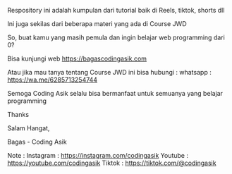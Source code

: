 Respository ini adalah kumpulan dari tutorial baik di Reels, tiktok, shorts dll

Ini juga sekilas dari beberapa materi yang ada di Course JWD

So, buat kamu yang masih pemula dan ingin belajar web programming dari 0?

Bisa kunjungi web https://bagascodingasik.com

Atau jika mau tanya tentang Course JWD ini bisa hubungi :
whatsapp : https://wa.me/6285713254744

Semoga Coding Asik selalu bisa bermanfaat untuk semuanya yang belajar programming

Thanks

Salam Hangat,

Bagas - Coding Asik

Note :
Instagram : https://instagram.com/codingasik
Youtube : https://youtube.com/codingasik
Tiktok : https://tiktok.com/@codingasik
